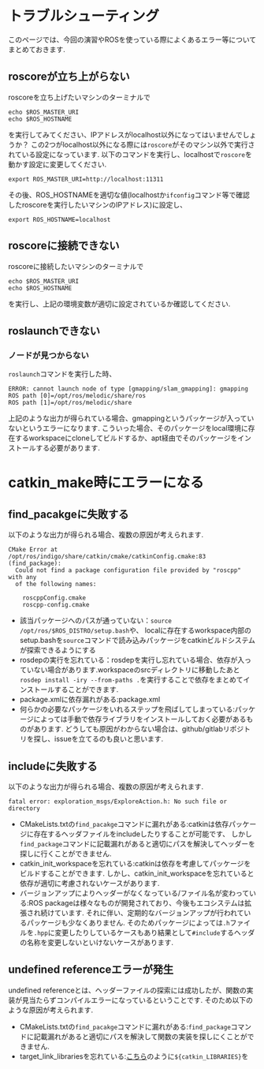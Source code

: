 # トラブルシューティング

このページでは、今回の演習やROSを使っている際によくあるエラー等についてまとめておきます.

## roscoreが立ち上がらない

roscoreを立ち上げたいマシンのターミナルで

```shell
echo $ROS_MASTER_URI
echo $ROS_HOSTNAME
```

を実行してみてください、IPアドレスがlocalhost以外になってはいませんでしょうか？
この2つがlocalhost以外になる際には`roscore`がそのマシン以外で実行されている設定になっています.
以下のコマンドを実行し、localhostで`roscore`を動かす設定に変更してください.

```shell
export ROS_MASTER_URI=http://localhost:11311
```

その後、ROS_HOSTNAMEを適切な値(localhostか`ifconfig`コマンド等で確認したroscoreを実行したいマシンのIPアドレス)に設定し、

```shell
export ROS_HOSTNAME=localhost
```

## roscoreに接続できない

roscoreに接続したいマシンのターミナルで

```shell
echo $ROS_MASTER_URI
echo $ROS_HOSTNAME
```

を実行し、上記の環境変数が適切に設定されているか確認してください.

## roslaunchできない

### ノードが見つからない

`roslaunch`コマンドを実行した時、

```shell
ERROR: cannot launch node of type [gmapping/slam_gmapping]: gmapping
ROS path [0]=/opt/ros/melodic/share/ros
ROS path [1]=/opt/ros/melodic/share
```

上記のような出力が得られている場合、gmappingというパッケージが入っていないというエラーになります.
こういった場合、そのパッケージをlocal環境に存在するworkspaceにcloneしてビルドするか、apt経由でそのパッケージをインストールする必要があります.

# catkin_make時にエラーになる
## find_pacakgeに失敗する
以下のような出力が得られる場合、複数の原因が考えられます.

```shell
CMake Error at /opt/ros/indigo/share/catkin/cmake/catkinConfig.cmake:83 (find_package):
  Could not find a package configuration file provided by "roscpp" with any
  of the following names:

    roscppConfig.cmake
    roscpp-config.cmake
```

- 該当パッケージへのパスが通っていない：`source /opt/ros/$ROS_DISTRO/setup.bash`や、
localに存在するworkspace内部のsetup.bashを`source`コマンドで読み込みパッケージをcatkinビルドシステムが探索できるようにする
- rosdepの実行を忘れている：rosdepを実行し忘れている場合、依存が入っていない場合があります.workspaceのsrcディレクトリに移動したあと
`rosdep install -iry --from-paths .`を実行することで依存をまとめてインストールすることができます.
- package.xmlに依存漏れがある:package.xml
- 何らかの必要なパッケージをいれるステップを飛ばしてしまっている:パッケージによっては手動で依存ライブラリをインストールしておく必要があるものがあります.
どうしても原因がわからない場合は、github/gitlabリポジトリを探し、issueを立てるのも良いと思います.

## includeに失敗する

以下のような出力が得られる場合、複数の原因が考えられます.

```shell
fatal error: exploration_msgs/ExploreAction.h: No such file or directory
```

- CMakeLists.txtの`find_pacakge`コマンドに漏れがある:catkinは依存パッケージに存在するヘッダファイルをincludeしたりすることが可能です、
しかし`find_package`コマンドに記載漏れがあると適切にパスを解決してヘッダーを探しに行くことができません.
- catkin_init_workspaceを忘れている:catkinは依存を考慮してパッケージをビルドすることができます.
しかし、catkin_init_workspaceを忘れていると依存が適切に考慮されないケースがあります.
- バージョンアップによりヘッダーがなくなっている/ファイル名が変わっている:ROS packageは様々なものが開発されており、今後もエコシステムは拡張され続けています.
それに伴い、定期的なバージョンアップが行われているパッケージも少なくありません.
そのためパッケージによっては`.h`ファイルを`.hpp`に変更したりしているケースもあり結果として`#include`するヘッダの名称を変更しないといけないケースがあります.

## undefined referenceエラーが発生

undefined referenceとは、ヘッダーファイルの探索には成功したが、関数の実装が見当たらずコンパイルエラーになっているということです.
そのため以下のような原因が考えられます.

- CMakeLists.txtの`find_pacakge`コマンドに漏れがある:`find_package`コマンドに記載漏れがあると適切にパスを解決して関数の実装を探しにくことができません.
- target_link_librariesを忘れている:[こちら](https://github.com/ROBOTIS-GIT/turtlebot3/blob/66681b33749c44e7d9022253ac210ef2da7843a0/turtlebot3_bringup/CMakeLists.txt#L49)のように`${catkin_LIBRARIES}`を